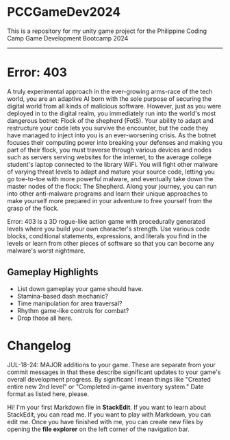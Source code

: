 # PCCGameDev2024
This is a repository for my unity game project for the Philippine Coding Camp Game Development Bootcamp 2024

---
# Error: 403

A truly experimental approach in the ever-growing arms-race of the tech world, you are an adaptive AI born with the sole purpose of securing the digital world from all kinds of malicious software. However, just as you were deployed in to the digital realm, you immediately run into the world's most dangerous botnet: Flock of the shepherd (FotS). Your ability to adapt and restructure your code lets you survive the encounter, but the code they have managed to inject into you is an ever-worsening crisis. As the botnet focuses their computing power into breaking your defenses and making you part of their flock, you must traverse through various devices and nodes such as servers serving websites for the internet, to the average college student's laptop connected to the library WiFi. You will fight other malware of varying threat levels to adapt and mature your source code, letting you go toe-to-toe with more powerful malware, and eventually take down the master nodes of the flock: The Shepherd. Along your journey, you can run into other anti-malware programs and learn their unique approaches to make yourself more prepared in your adventure to free yourself from the grasp of the flock.

Error: 403 is a 3D rogue-like action game with procedurally generated levels where you build your own character's strength. Use various code blocks, conditional statements, expressions, and literals you find in the levels or learn from other pieces of software so that you can become any malware's worst nightmare. 

## Gameplay Highlights
* List down gameplay your game should have. 
* Stamina-based dash mechanic? 
* Time manipulation for area traversal?
* Rhythm game-like controls for combat?
* Drop those all here.

# Changelog
JUL-18-24: MAJOR additions to your game. These are separate from your commit messages in that these describe significant updates to your game's overall development progress. By significant I mean things like "Created entire new 2nd level" or "Completed in-game inventory system." Date format as listed here, please.

Hi! I'm your first Markdown file in **StackEdit**. If you want to learn about StackEdit, you can read me. If you want to play with Markdown, you can edit me. Once you have finished with me, you can create new files by opening the **file explorer** on the left corner of the navigation bar.
